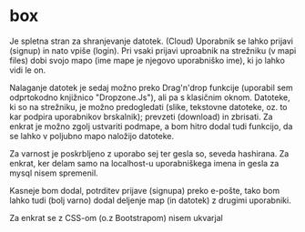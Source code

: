 # box
Je spletna stran za shranjevanje datotek. (Cloud)
Uporabnik se lahko prijavi (signup) in nato vpiše (login). Pri vsaki prijavi uproabnik na strežniku (v mapi files)
dobi svojo mapo (ime mape je njegovo uporabniško ime), ki jo lahko vidi le on.

Nalaganje datotek je sedaj možno preko Drag'n'drop funkcije (uporabil sem odprtokodno knjižnico "Dropzone.Js"), ali pa s klasičnim oknom. Datoteke, ki so na strežniku, je možno predogledati (slike, tekstovne datoteke, oz. to kar podpira uporabnikov brskalnik);
prevzeti (download) in zbrisati. Za enkrat je možno zgolj ustvariti podmape, a bom hitro dodal tudi funkcijo, da se lahko v poljubno mapo naložijo datoteke.

Za varnost je poskrbljeno z uporabo sej ter gesla so, seveda hashirana. Za enkrat, ker delam samo na localhost-u uporabniškega imena in gesla za mysql nisem spremenil.

Kasneje bom dodal, potrditev prijave (signupa) preko e-pošte, tako bom lahko tudi (bolj varno) dodal deljenje map (in datotek) z drugimi uporabniki. 

Za enkrat se z CSS-om (o.z Bootstrapom) nisem ukvarjal
